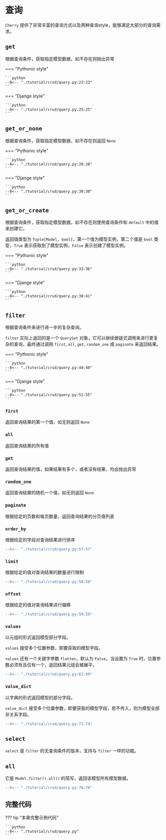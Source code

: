 # 查询

`Cherry` 提供了非常丰富的查询方式以及两种查询style，能够满足大部分的查询需求。

## `get`

根据查询条件，获取指定模型数据，如不存在则抛出异常

=== "Pythonic style"

    ```python
    --8<-- "./tutorial/crud/query.py:23:23"
    ```

=== "Djange style"

    ```python
    --8<-- "./tutorial/crud/query.py:25:25"
    ```

## `get_or_none`

根据查询条件，获取指定模型数据，如不存在则返回 `None`

=== "Pythonic style"

    ```python
    --8<-- "./tutorial/crud/query.py:28:28"
    ```

=== "Djange style"

    ```python
    --8<-- "./tutorial/crud/query.py:30:30"
    ```

## `get_or_create`

根据查询条件，获取指定模型数据，如不存在则使用查询条件和 `default` 中的值来创建它。

返回值类型为 `Tuple[Model, bool]`，第一个值为模型实例，第二个值是 `bool` 类型，`True` 表示获取到了模型实例，`False` 表示创建了模型实例。

=== "Pythonic style"

    ```python
    --8<-- "./tutorial/crud/query.py:33:36"
    ```

=== "Djange style"

    ```python
    --8<-- "./tutorial/crud/query.py:38:41"
    ```

## `filter`

根据查询条件来进行进一步的复杂查询。

`filter` 实际上返回的是一个 `QuerySet` 对象，它可以继续做链式调用来进行更复杂的查询，最终通过调用 `first`, `all`, `get`, `random_one` 或 `paginate` 来返回结果。

=== "Pythonic style"

    ```python
    --8<-- "./tutorial/crud/query.py:44:48"
    ```

=== "Djange style"

    ```python
    --8<-- "./tutorial/crud/query.py:51:55"
    ```

### `first`

返回查询结果的第一个值，如无则返回 `None`

### `all`

返回查询结果的所有值

### `get`

返回查询结果的值，如果结果有多个，或者没有结果，均会抛出异常

### `random_one`

返回查询结果的随机一个值，如无则返回 `None`

### `paginate`

根据给定的页数和每页数量，返回查询结果的分页值列表

### `order_by`

根据给定的字段对查询结果进行排序

```python
--8<-- "./tutorial/crud/query.py:57:57"
```

### `limit`

根据给定的值对查询结果的数量进行限制

```python
--8<-- "./tutorial/crud/query.py:58:58"
```

### `offset`

根据给定的值对查询结果进行偏移

```python
--8<-- "./tutorial/crud/query.py:59:59"
```

### `values`

以元组的形式返回模型部分字段。

`values` 接受多个位置参数，即要获取的模型字段。

`values` 还有一个关键字参数 `flatten`，默认为 `False`，当设置为 `True` 时，位置参数必须有且仅有一个，返回结果元组会被展平。

```python
--8<-- "./tutorial/crud/query.py:61:69"
```

### `value_dict`

以字典的形式返回模型的部分字段。

`value_dict` 接受多个位置参数，即要获取的模型字段，若不传入，则为模型全部非关系字段。

```python
--8<-- "./tutorial/crud/query.py:71:74"
```

## `select`

`select` 是 `filter` 的无查询条件的版本，支持与 `filter` 一样的功能。

## `all`

它是 `Model.filter().all()` 的简写，返回该模型所有模型数据。

```python
--8<-- "./tutorial/crud/query.py:76:76"
```

## 完整代码

??? tip "本章完整示例代码"

    ```python
    --8<-- "./tutorial/crud/query.py"
    ```

